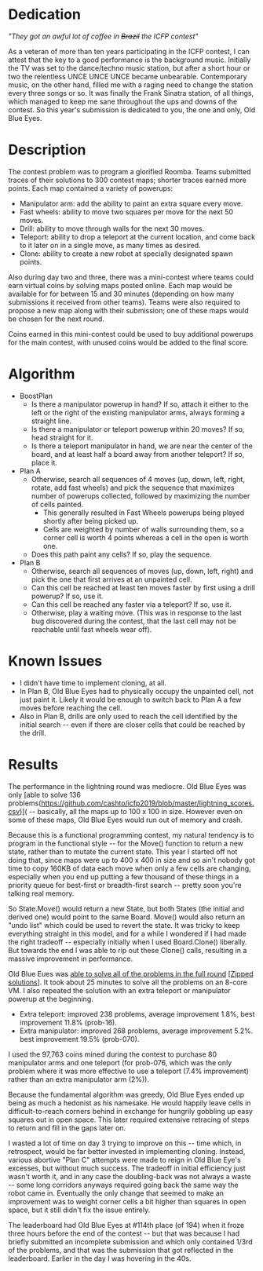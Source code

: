 # Dedication

*"They got an awful lot of coffee in ~~Brazil~~ the ICFP contest"*
 
As a veteran of more than ten years participating in the ICFP contest, I can attest that the key to a good performance is the background music.  Initially the TV was set to the dance/techno music station, but after a short hour or two the relentless UNCE UNCE UNCE became unbearable.  Contemporary music, on the other hand, filled me with a raging need to change the station every three songs or so.  It was finally the Frank Sinatra station, of all things, which managed to keep me sane throughout the ups and downs of the contest. So this year's submission is dedicated to you, the one and only, Old Blue Eyes.

# Description 

The contest problem was to program a glorified Roomba.  Teams submitted traces of their solutions to 300 contest maps; shorter traces earned more points.  Each map contained a variety of powerups:

* Manipulator arm: add the ability to paint an extra square every move.
* Fast wheels: ability to move two squares per move for the next 50 moves.
* Drill: ability to move through walls for the next 30 moves.
* Teleport: ability to drop a teleport at the current location, and come back to it later on in a single move, as many times as desired.
* Clone: ability to create a new robot at specially designated spawn points.

Also during day two and three, there was a mini-contest where teams could earn virtual coins by solving maps posted online.  Each map would be available for for between 15 and 30 minutes (depending on how many submissions it received from other teams).  Teams were also required to propose a new map along with their submission; one of these maps would be chosen for the next round. 

Coins earned in this mini-contest could be used to buy additional powerups for the main contest, with unused coins would be added to the final score.

# Algorithm

* BoostPlan
    * Is there a manipulator powerup in hand?  If so, attach it either to the left or the right of the existing manipulator arms, always forming a straight line.
    * Is there a manipulator or teleport powerup within 20 moves?  If so, head straight for it.
    * Is there a teleport manipulator in hand, we are near the center of the board, and at least half a board away from another teleport?  If so, place it.
* Plan A
    * Otherwise, search all sequences of 4 moves (up, down, left, right, rotate, add fast wheels) and pick the sequence that maximizes number of powerups collected, followed by maximizing the number of cells painted.
        * This generally resulted in Fast Wheels powerups being played shortly after being picked up.   
        * Cells are weighted by number of walls surrounding them, so a corner cell is worth 4 points whereas a cell in the open is worth one.
    * Does this path paint any cells?  If so, play the sequence.
* Plan B
    * Otherwise, search all sequences of moves (up, down, left, right) and pick the one that first arrives at an unpainted cell.
    * Can this cell be reached at least ten moves faster by first using a drill powerup?  If so, use it.
    * Can this cell be reached any faster via a teleport?  If so, use it.
    * Otherwise, play a waiting move. (This was in response to the last bug discovered during the contest, that the last cell may not be reachable until fast wheels wear off).

# Known Issues

* I didn't have time to implement cloning, at all. 
* In Plan B, Old Blue Eyes had to physically occupy the unpainted cell, not just paint it.  Likely it would be enough to switch back to Plan A a few moves before reaching the cell.
* Also in Plan B, drills are only used to reach the cell identified by the initial search -- even if there are closer cells that could be reached by the drill.

# Results

The performance in the lightning round was mediocre. Old Blue Eyes was only [able to solve 136 problems(https://github.com/cashto/icfp2019/blob/master/lightning_scores.csv)]( -- basically, all the maps up to 100 x 100 in size.  However even on some of these maps, Old Blue Eyes would run out of memory and crash.

Because this is a functional programming contest, my natural tendency is to program in the functional style -- for the Move() function to return a new state, rather than to mutate the current state.  This year I started off not doing that, since maps were up to 400 x 400 in size and so ain't nobody got time to copy 160KB of data each move when only a few cells are changing, especially when you end up putting a few thousand of these things in a priority queue for best-first or breadth-first search -- pretty soon you're talking real memory.

So State.Move() would return a new State, but both States (the initial and derived one) would point to the same Board.  Move() would also return an "undo list" which could be used to revert the state. It was tricky to keep everything straight in this model, and for a while I wondered if I had made the right tradeoff -- especially initially when I used Board.Clone() liberally. But towards the end I was able to rip out these Clone() calls, resulting in a massive improvement in performance.

Old Blue Eues was [able to solve all of the problems in the full round](https://github.com/cashto/icfp2019/blob/master/final_scores.csv) \[[Zipped solutions](https://github.com/cashto/icfp2019/blob/master/final_solutions.zip)].  It took about 25 minutes to solve all the problems on an 8-core VM.  I also repeated the solution with an extra teleport or manipulator powerup at the beginning.

* Extra teleport: improved 238 problems, average improvement 1.8%, best improvement 11.8% (prob-16).
* Extra manipulator: improved 268 problems, average improvement 5.2%. best improvement 19.5% (prob-070).

I used the 97,763 coins mined during the contest to purchase 80 manipulator arms and one teleport (for prob-076, which was the only problem where it was more effective to use a teleport (7.4% improvement) rather than an extra manipulator arm (2%)).

Because the fundamental algorithm was greedy, Old Blue Eyes ended up being as much a hedonist as his namesake.  He would happily leave cells in difficult-to-reach corners behind in exchange for hungrily gobbling up easy squares out in open space.  This later required extensive retracing of steps to return and fill in the gaps later on.

I wasted a lot of time on day 3 trying to improve on this -- time which, in retrospect, would be far better invested in implementing cloning.  Instead, various abortive "Plan C" attempts were made to reign in Old Blue Eye's excesses, but without much success.  The tradeoff in initial efficiency just wasn't worth it, and in any case the doubling-back was not always a waste -- some long corridors anyways required going back the same way the robot came in.  Eventually the only change that seemed to make an improvement was to weight corner cells a bit higher than squares in open space, but it still didn't fix the issue entirely.

The leaderboard had Old Blue Eyes at #114th place (of 194) when it froze three hours before the end of the contest -- but that was because I had briefly submitted an incomplete submission and which only contained 1/3rd of the problems, and that was the submission that got reflected in the leaderboard. Earlier in the day I was hovering in the 40s.
